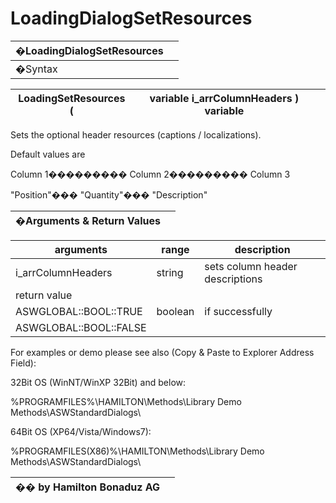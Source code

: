 # LoadingDialogSetResources

| �LoadingDialogSetResources |   |
| -------------------------- | - |
| �Syntax                    |   |

| LoadingSetResources ( | variable i\_arrColumnHeaders ) variable |   |
| --------------------- | --------------------------------------- | - |

Sets the optional header resources (captions / localizations).

Default values are

Column 1��������� Column 2��������� Column 3

"Position"��� "Quantity"��� "Description"

| �Arguments & Return Values |   |
| -------------------------- | - |

| arguments              | range   | description                     |
| ---------------------- | ------- | ------------------------------- |
| i\_arrColumnHeaders    | string  | sets column header descriptions |
| return value           |         |                                 |
| ASWGLOBAL::BOOL::TRUE  | boolean | if successfully                 |
| ASWGLOBAL::BOOL::FALSE |         |                                 |

For examples or demo please see also (Copy & Paste to Explorer Address Field):

32Bit OS (WinNT/WinXP 32Bit) and below:

%PROGRAMFILES%\HAMILTON\Methods\Library Demo Methods\ASWStandardDialogs\\

64Bit OS (XP64/Vista/Windows7):

%PROGRAMFILES(X86)%\HAMILTON\Methods\Library Demo Methods\ASWStandardDialogs\\

| �� by Hamilton Bonaduz AG |   |
| ------------------------- | - |
